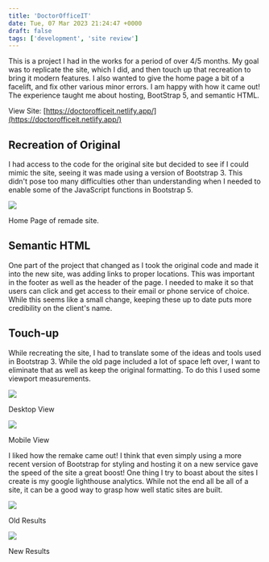 ```yaml
---
title: 'DoctorOfficeIT'
date: Tue, 07 Mar 2023 21:24:47 +0000
draft: false
tags: ['development', 'site review']
---
```


This is a project I had in the works for a period of over 4/5 months. My goal was to replicate the site, which I did, and then touch up that recreation to bring it modern features. I also wanted to give the home page a bit of a facelift, and fix other various minor errors. I am happy with how it came out! The experience taught me about hosting, BootStrap 5, and semantic HTML.

View Site: [https://doctorofficeit.netlify.app/](https://doctorofficeit.netlify.app/)

Recreation of Original
----------------------

I had access to the code for the original site but decided to see if I could mimic the site, seeing it was made using a version of Bootstrap 3. This didn't pose too many difficulties other than understanding when I needed to enable some of the JavaScript functions in Bootstrap 5.

[![](https://devbthom.com/home/wp-content/uploads/2023/03/doctorofficeit1600x900-1024x576.png)](https://doctorofficeit.netlify.app/)

Home Page of remade site.

Semantic HTML
-------------

One part of the project that changed as I took the original code and made it into the new site, was adding links to proper locations. This was important in the footer as well as the header of the page. I needed to make it so that users can click and get access to their email or phone service of choice. While this seems like a small change, keeping these up to date puts more credibility on the client's name.

Touch-up
--------

While recreating the site, I had to translate some of the ideas and tools used in Bootstrap 3. While the old page included a lot of space left over, I want to eliminate that as well as keep the original formatting. To do this I used some viewport measurements.

[![](https://devbthom.com/home/wp-content/uploads/2023/03/doctorofficeitiPadMini-1-768x1024.png)](https://doctorofficeit.netlify.app/)

Desktop View

[![](https://devbthom.com/home/wp-content/uploads/2023/03/doctorofficeitPixel5-1-473x1024.png)](https://doctorofficeit.netlify.app/)

Mobile View

I liked how the remake came out! I think that even simply using a more recent version of Bootstrap for styling and hosting it on a new service gave the speed of the site a great boost! One thing I try to boast about the sites I create is my google lighthouse analytics. While not the end all be all of a site, it can be a good way to grasp how well static sites are built.

![](https://devbthom.com/home/wp-content/uploads/2023/03/Old-Results-1.png)

Old Results

![](https://devbthom.com/home/wp-content/uploads/2023/03/New-Results-1.png)

New Results
